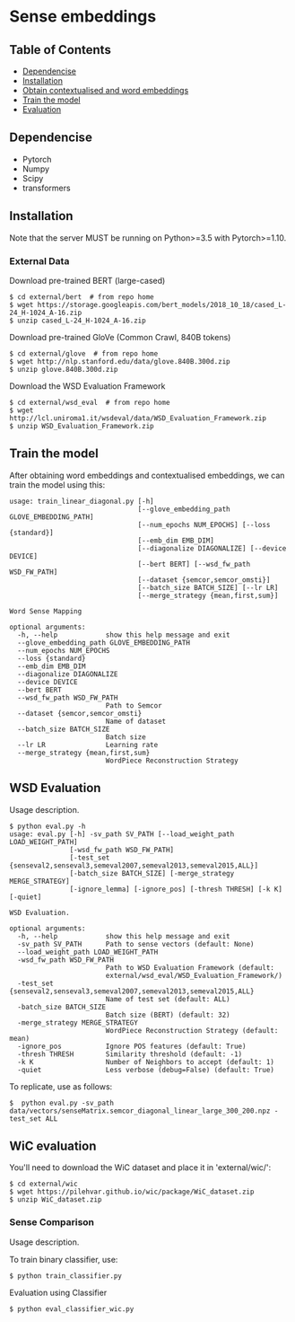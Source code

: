 # Sense embeddings

## Table of Contents

   * [Dependencise](#dependencise)
   * [Installation](#installation)
   * [Obtain contextualised and word embeddings](#obtain-contextualised-and-word-embeddings)
   * [Train the model](#train-the-model)
   * [Evaluation](#evaluation)

## Dependencise
- Pytorch
- Numpy
- Scipy
- transformers

## Installation
Note that the server MUST be running on Python>=3.5 with Pytorch>=1.10.
### External Data
Download pre-trained BERT (large-cased)
```
$ cd external/bert  # from repo home
$ wget https://storage.googleapis.com/bert_models/2018_10_18/cased_L-24_H-1024_A-16.zip
$ unzip cased_L-24_H-1024_A-16.zip
```
Download pre-trained GloVe (Common Crawl, 840B tokens)
```
$ cd external/glove  # from repo home
$ wget http://nlp.stanford.edu/data/glove.840B.300d.zip
$ unzip glove.840B.300d.zip
```

Download the WSD Evaluation Framework
```
$ cd external/wsd_eval  # from repo home
$ wget http://lcl.uniroma1.it/wsdeval/data/WSD_Evaluation_Framework.zip
$ unzip WSD_Evaluation_Framework.zip
```

## Train the model
After obtaining word embeddings and contextualised embeddings, we can train the model using this:
```
usage: train_linear_diagonal.py [-h]
                                [--glove_embedding_path GLOVE_EMBEDDING_PATH]
                                [--num_epochs NUM_EPOCHS] [--loss {standard}]
                                [--emb_dim EMB_DIM]
                                [--diagonalize DIAGONALIZE] [--device DEVICE]
                                [--bert BERT] [--wsd_fw_path WSD_FW_PATH]
                                [--dataset {semcor,semcor_omsti}]
                                [--batch_size BATCH_SIZE] [--lr LR]
                                [--merge_strategy {mean,first,sum}]

Word Sense Mapping

optional arguments:
  -h, --help            show this help message and exit
  --glove_embedding_path GLOVE_EMBEDDING_PATH
  --num_epochs NUM_EPOCHS
  --loss {standard}
  --emb_dim EMB_DIM
  --diagonalize DIAGONALIZE
  --device DEVICE
  --bert BERT
  --wsd_fw_path WSD_FW_PATH
                        Path to Semcor
  --dataset {semcor,semcor_omsti}
                        Name of dataset
  --batch_size BATCH_SIZE
                        Batch size
  --lr LR               Learning rate
  --merge_strategy {mean,first,sum}
                        WordPiece Reconstruction Strategy

```

## WSD Evaluation
Usage description.
```
$ python eval.py -h
usage: eval.py [-h] -sv_path SV_PATH [--load_weight_path LOAD_WEIGHT_PATH]
               [-wsd_fw_path WSD_FW_PATH]
               [-test_set {senseval2,senseval3,semeval2007,semeval2013,semeval2015,ALL}]
               [-batch_size BATCH_SIZE] [-merge_strategy MERGE_STRATEGY]
               [-ignore_lemma] [-ignore_pos] [-thresh THRESH] [-k K] [-quiet]

WSD Evaluation.

optional arguments:
  -h, --help            show this help message and exit
  -sv_path SV_PATH      Path to sense vectors (default: None)
  --load_weight_path LOAD_WEIGHT_PATH
  -wsd_fw_path WSD_FW_PATH
                        Path to WSD Evaluation Framework (default:
                        external/wsd_eval/WSD_Evaluation_Framework/)
  -test_set {senseval2,senseval3,semeval2007,semeval2013,semeval2015,ALL}
                        Name of test set (default: ALL)
  -batch_size BATCH_SIZE
                        Batch size (BERT) (default: 32)
  -merge_strategy MERGE_STRATEGY
                        WordPiece Reconstruction Strategy (default: mean)
  -ignore_pos           Ignore POS features (default: True)
  -thresh THRESH        Similarity threshold (default: -1)
  -k K                  Number of Neighbors to accept (default: 1)
  -quiet                Less verbose (debug=False) (default: True)

```
To replicate, use as follows:
```
$  python eval.py -sv_path data/vectors/senseMatrix.semcor_diagonal_linear_large_300_200.npz -test_set ALL
```


## WiC evaluation
You'll need to download the WiC dataset and place it in 'external/wic/':
```
$ cd external/wic
$ wget https://pilehvar.github.io/wic/package/WiC_dataset.zip
$ unzip WiC_dataset.zip
```


### Sense Comparison
Usage description.

To train binary classifier, use:
```
$ python train_classifier.py
```
Evaluation using Classifier
```
$ python eval_classifier_wic.py
```



